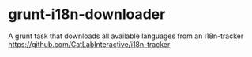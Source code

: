 # grunt-i18n-downloader
A grunt task that downloads all available languages from an i18n-tracker https://github.com/CatLabInteractive/i18n-tracker

